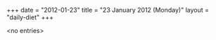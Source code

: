 +++
date = "2012-01-23"
title = "23 January 2012 (Monday)"
layout = "daily-diet"
+++


\<no entries\>
